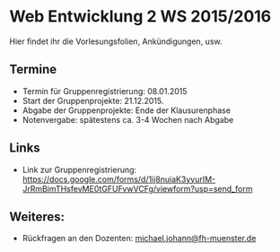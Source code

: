 Web Entwicklung 2 WS 2015/2016
========

Hier findet ihr die Vorlesungsfolien, Ankündigungen, usw. 


Termine
-----------

* Termin für Gruppenregistrierung: 08.01.2015
* Start der Gruppenprojekte: 21.12.2015.
* Abgabe der Gruppenprojekte: Ende der Klausurenphase
* Notenvergabe: spätestens ca. 3-4 Wochen nach Abgabe


Links
-----------

* Link zur Gruppenregistrierung: https://docs.google.com/forms/d/1ij8nuiaK3yyurIM-JrRmBimTHsfevME0tGFUFvwVCFg/viewform?usp=send_form


Weiteres:
-----------

* Rückfragen an den Dozenten: michael.johann@fh-muenster.de
